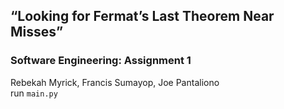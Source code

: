 ## “Looking for Fermat’s Last Theorem Near Misses”

### Software Engineering: Assignment 1

Rebekah Myrick, Francis Sumayop, Joe Pantaliono  
run `main.py`
